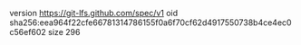 version https://git-lfs.github.com/spec/v1
oid sha256:eea964f22cfe66781314786155f0a6f70cf62d4917550738b4ce4ec0c56ef602
size 296
